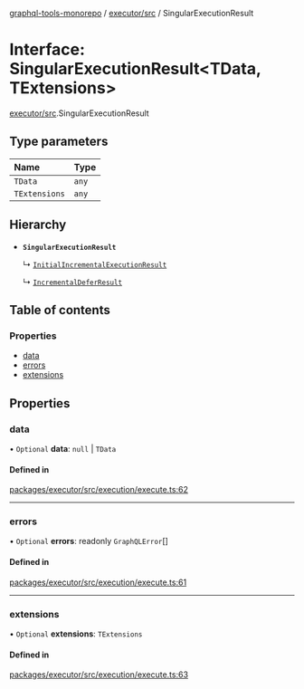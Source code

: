 [graphql-tools-monorepo](../README) / [executor/src](../modules/executor_src) /
SingularExecutionResult

# Interface: SingularExecutionResult<TData, TExtensions\>

[executor/src](../modules/executor_src).SingularExecutionResult

## Type parameters

| Name          | Type  |
| :------------ | :---- |
| `TData`       | `any` |
| `TExtensions` | `any` |

## Hierarchy

- **`SingularExecutionResult`**

  ↳ [`InitialIncrementalExecutionResult`](executor_src.InitialIncrementalExecutionResult)

  ↳ [`IncrementalDeferResult`](executor_src.IncrementalDeferResult)

## Table of contents

### Properties

- [data](executor_src.SingularExecutionResult#data)
- [errors](executor_src.SingularExecutionResult#errors)
- [extensions](executor_src.SingularExecutionResult#extensions)

## Properties

### data

• `Optional` **data**: `null` \| `TData`

#### Defined in

[packages/executor/src/execution/execute.ts:62](https://github.com/ardatan/graphql-tools/blob/master/packages/executor/src/execution/execute.ts#L62)

---

### errors

• `Optional` **errors**: readonly `GraphQLError`[]

#### Defined in

[packages/executor/src/execution/execute.ts:61](https://github.com/ardatan/graphql-tools/blob/master/packages/executor/src/execution/execute.ts#L61)

---

### extensions

• `Optional` **extensions**: `TExtensions`

#### Defined in

[packages/executor/src/execution/execute.ts:63](https://github.com/ardatan/graphql-tools/blob/master/packages/executor/src/execution/execute.ts#L63)
